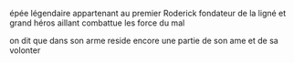 
épée légendaire appartenant au premier Roderick fondateur de la ligné et grand héros aillant combattue les force du mal 

on dit que dans son arme reside encore une partie de son ame et de sa volonter 

